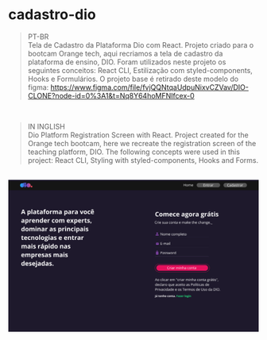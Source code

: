 # cadastro-dio

> PT-BR
> <br>
Tela de Cadastro da Plataforma Dio com React.
Projeto criado para o bootcam Orange tech, aqui recriamos a tela de cadastro da plataforma de ensino, DIO.
Foram utilizados neste projeto os seguintes conceitos: React CLI, Estilização com styled-components, Hooks e Formulários.
O projeto base é retirado deste modelo do figma:  <https://www.figma.com/file/fvjQQNtqaUdpuNixvCZVav/DIO-CLONE?node-id=0%3A1&t=Nq8Y64hoMFNIfcex-0>
<br>

> IN INGLISH
> <br>
Dio Platform Registration Screen with React.
Project created for the Orange tech bootcam, here we recreate the registration screen of the teaching platform, DIO.
The following concepts were used in this project: React CLI, Styling with styled-components, Hooks and Forms.
<br>

<img src="./dio/src/assets/Cadastro.png">

